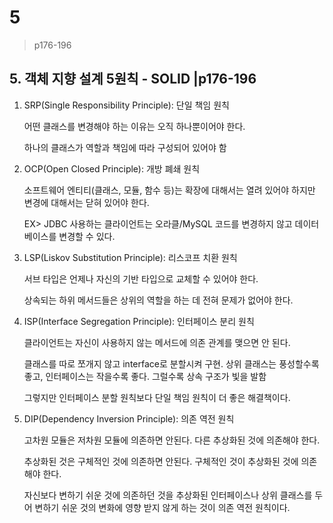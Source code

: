 # 5

> p176-196

## 5. 객체 지향 설계 5원칙 - SOLID \|p176-196

1. SRP\(Single Responsibility Principle\): 단일 책임 원칙

   어떤 클래스를 변경해야 하는 이유는 오직 하나뿐이어야 한다.

   하나의 클래스가 역할과 책임에 따라 구성되어 있어야 함

2. OCP\(Open Closed Principle\): 개방 폐쇄 원칙

   소프트웨어 엔티티\(클래스, 모듈, 함수 등\)는 확장에 대해서는 열려 있어야 하지만 변경에 대해서는 닫혀 있어야 한다.

   EX&gt; JDBC 사용하는 클라이언트는 오라클/MySQL 코드를 변경하지 않고 데이터베이스를 변경할 수 있다.

3. LSP\(Liskov Substitution Principle\): 리스코프 치환 원칙

   서브 타입은 언제나 자신의 기반 타입으로 교체할 수 있어야 한다.

   상속되는 하위 메서드들은 상위의 역할을 하는 데 전혀 문제가 없어야 한다.

4. ISP\(Interface Segregation Principle\): 인터페이스 분리 원칙

   클라이언트는 자신이 사용하지 않는 메서드에 의존 관계를 맺으면 안 된다.

   클래스를 따로 쪼개지 않고 interface로 분할시켜 구현. 상위 클래스는 풍성할수록 좋고, 인터페이스는 작을수록 좋다. 그럴수록 상속 구조가 빛을 발함

   그렇지만 인터페이스 분할 원칙보다 단일 책임 원칙이 더 좋은 해결책이다.

5. DIP\(Dependency Inversion Principle\): 의존 역전 원칙

   고차원 모듈은 저차원 모듈에 의존하면 안된다. 다른 추상화된 것에 의존해야 한다.

   추상화된 것은 구체적인 것에 의존하면 안된다. 구체적인 것이 추상화된 것에 의존해야 한다.

   자신보다 변하기 쉬운 것에 의존하던 것을 추상화된 인터페이스나 상위 클래스를 두어 변하기 쉬운 것의 변화에 영향 받지 않게 하는 것이 의존 역전 원칙이다.

